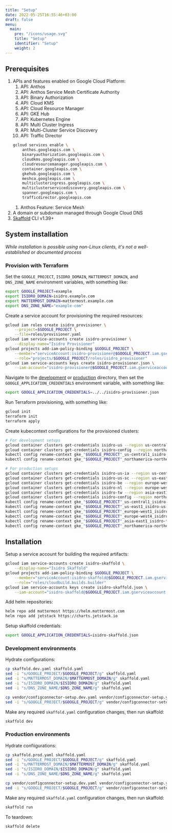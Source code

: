```yaml
---
title: "Setup"
date: 2022-05-25T16:55:46+03:00
draft: false
menu:
  main:
    pre: "/icons/usage.svg"
    title: "Setup"
    identifier: "Setup"
    weight: 2
---
```


## Prerequisites
1. APIs and features enabled on Google Cloud Platform:
    1. API: Anthos
    1. API: Anthos Service Mesh Certificate Authority
    1. API: Binary Authorization
    1. API: Cloud KMS
    1. API: Cloud Resource Manager
    1. API: GKE Hub
    1. API: Kubernetes Engine
    1. API: Multi Cluster Ingress
    1. API: Multi-Cluster Service Discovery
    1. API: Traffic Director
    ```bash
    gcloud services enable \
        anthos.googleapis.com \
        binaryauthorization.googleapis.com \
        cloudkms.googleapis.com \
        cloudresourcemanager.googleapis.com \
        container.googleapis.com \
        gkehub.googleapis.com \
        meshca.googleapis.com \
        multiclusteringress.googleapis.com \
        multiclusterservicediscovery.googleapis.com \
        spanner.googleapis.com \
        trafficdirector.googleapis.com
    ```
    1. Anthos Feature: Service Mesh
1. A domain or subdomain managed through Google Cloud DNS
1. [Skaffold](https://skaffold.dev/) CLI v1.39+

## System installation
_While installation is possible using non-Linux clients, it's not a well-established or documented process_

### Provision with Terraform

Set the `GOOGLE_PROJECT`, `ISIDRO_DOMAIN`, `MATTERMOST_DOMAIN`, and `DNS_ZONE_NAME` environment variables, with something like:
```bash
export GOOGLE_PROJECT=example
export ISIDRO_DOMAIN=isidro.example.com
export MATTERMOST_DOMAIN=mattermost.example.com
export DNS_ZONE_NAME="example-com"
```

Create a service account for provisioning the required resources:
```bash
gcloud iam roles create isidro_provisioner \
    --project=$GOOGLE_PROJECT \
    --file=roles/provisioner.yaml
gcloud iam service-accounts create isidro-provisioner \
    --display-name="Isidro Provisioner"
gcloud projects add-iam-policy-binding $GOOGLE_PROJECT \
    --member="serviceAccount:isidro-provisioner@$GOOGLE_PROJECT.iam.gserviceaccount.com" \
    --role="projects/$GOOGLE_PROJECT/roles/isidro_provisioner"
gcloud iam service-accounts keys create isidro-provisioner.json \
    --iam-account="isidro-provisioner@$GOOGLE_PROJECT.iam.gserviceaccount.com"
```

Navigate to the [development](provisioning/dev/) or [production](provisioning/prod/) directory, then set the `GOOGLE_APPLICATION_CREDENTIALS` environment variable, with something like:
```bash
export GOOGLE_APPLICATION_CREDENTIALS=../../isidro-provisioner.json
```

Run Terraform provisioning, with something like:
```bash
gcloud init
terraform init
terraform apply
```

Create kubecontext configurations for the provisioned clusters:
```bash
# For development setups
gcloud container clusters get-credentials isidro-us --region us-central1
gcloud container clusters get-credentials isidro-config --region northamerica-northeast1
kubectl config rename-context gke_"$GOOGLE_PROJECT"_us-central1_isidro-us isidro-us
kubectl config rename-context gke_"$GOOGLE_PROJECT"_northamerica-northeast1_isidro-config isidro-config
```

```bash
# For production setups
gcloud container clusters get-credentials isidro-us-ia --region us-central1
gcloud container clusters get-credentials isidro-us-sc --region us-east1
gcloud container clusters get-credentials isidro-be --region europe-west1
gcloud container clusters get-credentials isidro-nl --region europe-west4
gcloud container clusters get-credentials isidro-tw --region asia-east1
gcloud container clusters get-credentials isidro-config --region northamerica-northeast1
kubectl config rename-context gke_"$GOOGLE_PROJECT"_us-central1_isidro-us-ia isidro-us-ia
kubectl config rename-context gke_"$GOOGLE_PROJECT"_us-east1_isidro-us-sc isidro-us-sc
kubectl config rename-context gke_"$GOOGLE_PROJECT"_europe-west1_isidro-be isidro-be
kubectl config rename-context gke_"$GOOGLE_PROJECT"_europe-west4_isidro-nl isidro-nl
kubectl config rename-context gke_"$GOOGLE_PROJECT"_asia-east1_isidro-tw isidro-tw
kubectl config rename-context gke_"$GOOGLE_PROJECT"_northamerica-northeast1 isidro-config
```

## Installation

Setup a service account for building the required artifacts:
```bash
gcloud iam service-accounts create isidro-skaffold \
    --display-name="Isidro Skaffold"
gcloud projects add-iam-policy-binding $GOOGLE_PROJECT \
    --member="serviceAccount:isidro-skaffold@$GOOGLE_PROJECT.iam.gserviceaccount.com" \
    --role="roles/cloudbuild.builds.builder"
gcloud iam service-accounts keys create isidro-skaffold.json \
    --iam-account="isidro-skaffold@$GOOGLE_PROJECT.iam.gserviceaccount.com"
```

Add helm repositories:
```bash
helm repo add mattermost https://helm.mattermost.com
helm repo add jetstack https://charts.jetstack.io
```

Setup skaffold credentials:
```bash
export GOOGLE_APPLICATION_CREDENTIALS=isidro-skaffold.json
```

### Development environments

Hydrate configurations:
```bash
cp skaffold.dev.yaml skaffold.yaml
sed -i "s/GOOGLE_PROJECT/$GOOGLE_PROJECT/g" skaffold.yaml
sed -i "s/MATTERMOST_DOMAIN/$MATTERMOST_DOMAIN/g" skaffold.yaml
sed -i "s/ISIDRO_DOMAIN/$ISIDRO_DOMAIN/g" skaffold.yaml
sed -i "s/DNS_ZONE_NAME/$DNS_ZONE_NAME/g" skaffold.yaml

cp vendor/configconnector-setup.dev.yaml vendor/configconnector-setup.yaml
sed -i "s/GOOGLE_PROJECT/$GOOGLE_PROJECT/g" vendor/configconnector-setup.yaml
```

Make any required `skaffold.yaml` configuration changes, then run skaffold:
```bash
skaffold dev
```

### Production environments

Hydrate confiigurations:
```bash
cp skaffold.prod.yaml skaffold.yaml
sed -i "s/GOOGLE_PROJECT/$GOOGLE_PROJECT/g" skaffold.yaml
sed -i "s/MATTERMOST_DOMAIN/$MATTERMOST_DOMAIN/g" skaffold.yaml
sed -i "s/ISIDRO_DOMAIN/$ISIDRO_DOMAIN/g" skaffold.yaml
sed -i "s/DNS_ZONE_NAME/$DNS_ZONE_NAME/g" skaffold.yaml

cp vendor/configconnector-setup.dev.yaml vendor/configconnector-setup.yaml
sed -i "s/GOOGLE_PROJECT/$GOOGLE_PROJECT/g" vendor/configconnector-setup.yaml
```

Make any required `skaffold.yaml` configuration changes, then run skaffold:
```bash
skaffold run
```

To teardown:
```bash
skaffold delete
```